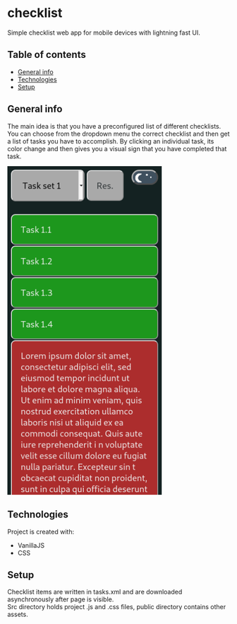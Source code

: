 # checklist  
Simple checklist web app for mobile devices with lightning fast UI.  
  
## Table of contents  
* [General info](#general-info)  
* [Technologies](#technologies)  
* [Setup](#setup)  
  
## General info  
The main idea is that you have a preconfigured list of different checklists.  
You can choose from the dropdown menu the correct checklist and then get a list of tasks you have to accomplish.
By clicking an individual task, its color change and then gives you a visual sign that you have completed that task.
  
<p align="left">
  <img src="./demo/ScreenShot.png" width="350">
</p>
	
## Technologies  
Project is created with: 
* VanillaJS
* CSS
	
## Setup  
Checklist items are written in tasks.xml and are downloaded asynchronously after page is visible.  
Src directory holds project .js and .css files, public directory contains other assets.  
